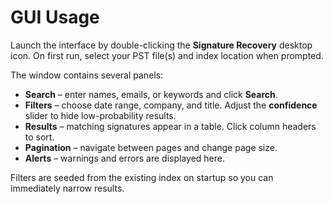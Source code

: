 # GUI Usage

Launch the interface by double-clicking the **Signature Recovery** desktop icon.
On first run, select your PST file(s) and index location when prompted.

The window contains several panels:

* **Search** – enter names, emails, or keywords and click **Search**.
* **Filters** – choose date range, company, and title. Adjust the **confidence** slider to hide low-probability results.
* **Results** – matching signatures appear in a table. Click column headers to sort.
* **Pagination** – navigate between pages and change page size.
* **Alerts** – warnings and errors are displayed here.

Filters are seeded from the existing index on startup so you can immediately narrow results.
